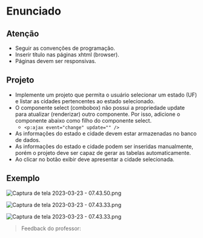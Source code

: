 # Enunciado

## Atenção

* Seguir as convenções de programação.
* Inserir título nas páginas xhtml (browser).
* Páginas devem ser responsivas.

## Projeto

* Implemente um projeto que permita o usuário selecionar um estado (UF) e listar as cidades pertencentes ao estado selecionado.
* O componente select (combobox) não possui a propriedade update para atualizar (renderizar) outro componente. Por isso, adicione o componente abaixo como filho do componente select.
	* `<p:ajax event="change" update="" />`
* As informações do estado e cidade devem estar armazenadas no banco de dados.
* As informações do estado e cidade podem ser inseridas manualmente, porém o projeto deve ser capaz de gerar as tabelas automaticamente.
* Ao clicar no botão exibir deve apresentar a cidade selecionada.

## Exemplo

![Captura de tela 2023-03-23 - 07.43.50.png](https://images2.imgbox.com/2b/74/RAplrkLQ_o.png)

![Captura de tela 2023-03-23 - 07.43.33.png](https://images2.imgbox.com/34/8a/YVdHbDNn_o.png)

![Captura de tela 2023-03-23 - 07.43.33.png](https://images2.imgbox.com/8d/4d/1FOPplhW_o.png)

>Feedback do professor: 
